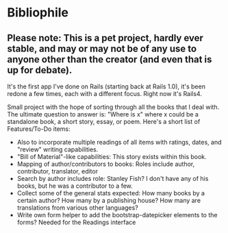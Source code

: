 # Bibliophile

## Please note: This is a pet project, hardly ever stable, and may or may not be of any use to anyone other than the creator (and even that is up for debate). 

It's the first app I've done on Rails (starting back at Rails 1.0), it's been redone a few times, each with a different focus. Right now it's Rails4.

Small project with the hope of sorting through all the books that I deal with. The ultimate question to answer is: "Where is x" where x could be a standalone book, a short story, essay, or poem. Here's a short list of Features/To-Do items:

- Also to incorporate multiple readings of all items with ratings, dates, and "review" writing capabilities.
- "Bill of Material"-like capabilities: This story exists within this book. 
- Mapping of author/contributors to books: Roles include author, contributor, translator, editor
- Search by author includes role: Stanley Fish? I don't have any of his books, but he was a contributor to a few.
- Collect some of the general stats expected: How many books by a certain author? How many by a publishing house? How many are translations from various other languages?
- Write own form helper to add the bootstrap-datepicker elements to the forms? Needed for the Readings interface

